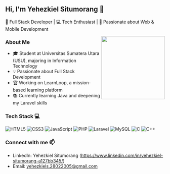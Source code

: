 ## Hi, I'm Yehezkiel Situmorang 👋 
🚀 Full Stack Developer | 💻 Tech Enthusiast | 🎯 Passionate about Web & Mobile Development

<img src="https://user-images.githubusercontent.com/74038190/212746035-d5c61762-973c-44c0-aec7-887f3b7690e3.gif" width="200" align="right">

### About Me
- 🎓 Student at Universitas Sumatera Utara (USU), majoring in Information Technology
- 💡 Passionate about Full Stack Development
- 🏆 Working on LearnLoop, a mission-based learning platform
- 📚 Currently learning Java and deepening my Laravel skills

### Tech Stack 💻
![HTML5](https://img.shields.io/badge/HTML5-%23E34F26.svg?style=flat&logo=html5&logoColor=white)
![CSS3](https://img.shields.io/badge/CSS3-%231572B6.svg?style=flat&logo=css3&logoColor=white)
![JavaScript](https://img.shields.io/badge/JavaScript-%23F7DF1E.svg?style=flat&logo=javascript&logoColor=black)
![PHP](https://img.shields.io/badge/PHP-%23777BB4.svg?style=flat&logo=php&logoColor=white)
![Laravel](https://img.shields.io/badge/Laravel-%23FF2D20.svg?style=flat&logo=laravel&logoColor=white)
![MySQL](https://img.shields.io/badge/MySQL-%2300f.svg?style=flat&logo=mysql&logoColor=white)
![C](https://img.shields.io/badge/C-%2300599C.svg?style=flat&logo=c&logoColor=white)
![C++](https://img.shields.io/badge/C++-%2300599C.svg?style=flat&logo=c%2B%2B&logoColor=white)

### Connect with me 📫
- LinkedIn: Yehezkiel Situmorang (https://www.linkedin.com/in/yehezkiel-situmorang-a127bb345/)
- Email: yehezkiels.28022005@gmail.com

